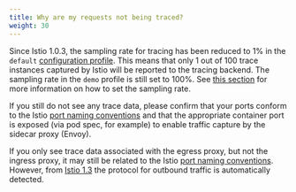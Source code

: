 ```yaml
---
title: Why are my requests not being traced?
weight: 30
---
```


Since Istio 1.0.3, the sampling rate for tracing has been reduced to 1% in the `default`
[configuration profile](/docs/setup/additional-setup/config-profiles/).
This means that only 1 out of 100 trace instances captured by Istio will be reported to the tracing backend.
The sampling rate in the `demo` profile is still set to 100%. See
[this section](/docs/tasks/observability/distributed-tracing/overview/#trace-sampling)
for more information on how to set the sampling rate.

If you still do not see any trace data, please confirm that your ports conform to the Istio [port naming conventions](/faq/traffic-management/#naming-port-convention) and that the appropriate container port is exposed (via pod spec, for example) to enable
traffic capture by the sidecar proxy (Envoy).

If you only see trace data associated with the egress proxy, but not the ingress proxy, it may still be related to the Istio [port naming conventions](/faq/traffic-management/#naming-port-convention). However, from [Istio 1.3](/news/2019/announcing-1.3/#intelligent-protocol-detection-experimental) the protocol for outbound traffic is automatically detected.

